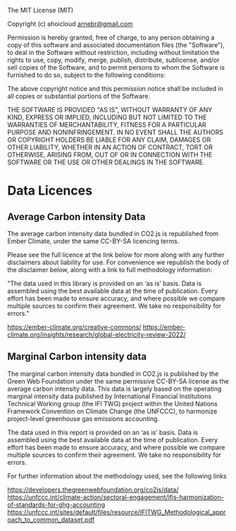 The MIT License (MIT)

Copyright (c) ahoicloud <arnebr@gmail.com>

Permission is hereby granted, free of charge, to any person obtaining a copy
of this software and associated documentation files (the "Software"), to deal
in the Software without restriction, including without limitation the rights
to use, copy, modify, merge, publish, distribute, sublicense, and/or sell
copies of the Software, and to permit persons to whom the Software is
furnished to do so, subject to the following conditions:

The above copyright notice and this permission notice shall be included in
all copies or substantial portions of the Software.

THE SOFTWARE IS PROVIDED "AS IS", WITHOUT WARRANTY OF ANY KIND, EXPRESS OR
IMPLIED, INCLUDING BUT NOT LIMITED TO THE WARRANTIES OF MERCHANTABILITY,
FITNESS FOR A PARTICULAR PURPOSE AND NONINFRINGEMENT. IN NO EVENT SHALL THE
AUTHORS OR COPYRIGHT HOLDERS BE LIABLE FOR ANY CLAIM, DAMAGES OR OTHER
LIABILITY, WHETHER IN AN ACTION OF CONTRACT, TORT OR OTHERWISE, ARISING FROM,
OUT OF OR IN CONNECTION WITH THE SOFTWARE OR THE USE OR OTHER DEALINGS IN
THE SOFTWARE.

Data Licences
=================================================================

Average Carbon intensity Data
-----------------------------------------------------------------

The average carbon intensity data bundled in CO2.js is republished from Ember Climate, under the same CC-BY-SA licencing terms.

Please see the full licence at the link below for more along with any further disclaimers about liability for use. For convenience we republish the body of the disclaimer below, along with a link to full methodology information:

"The data used in this library is provided on an ‘as is’ basis. Data is assembled using the best available data at the time of publication. Every effort has been made to ensure accuracy, and where possible we compare multiple sources to confirm their agreement. We take no responsibility for errors."

https://ember-climate.org/creative-commons/
https://ember-climate.org/insights/research/global-electricity-review-2022/


Marginal Carbon intensity data
-----------------------------------------------------------------

The marginal carbon intensity data bundled in CO2.js is published by the Green Web Foundation under the same permissive CC-BY-SA license as the average carbon intensity data. This data is largely based on the operating marginal intensity data published by International Financial Institutions Technical Working group (the IFI TWG) project within the United Nations Framework Convention on Climate Change (the UNFCCC), to harmonize project-level greenhouse gas emissions accounting.

The data used in this report is provided on an ‘as is’ basis. Data is assembled using the best available data at the time of publication. Every effort has been made to ensure accuracy, and where possible we compare multiple sources to confirm their agreement. We take no responsibility for errors. 


For further information about the methodology used, see the following links

https://developers.thegreenwebfoundation.org/co2js/data/
https://unfccc.int/climate-action/sectoral-engagement/ifis-harmonization-of-standards-for-ghg-accounting
https://unfccc.int/sites/default/files/resource/IFITWG_Methodological_approach_to_common_dataset.pdf
